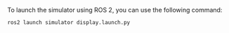 To launch the simulator using ROS 2, you can use the following command:

```bash
ros2 launch simulator display.launch.py
```